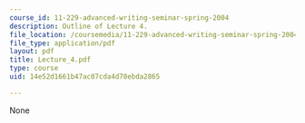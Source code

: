 ```yaml
---
course_id: 11-229-advanced-writing-seminar-spring-2004
description: Outline of Lecture 4.
file_location: /coursemedia/11-229-advanced-writing-seminar-spring-2004/14e52d1661b47ac07cda4d70ebda2865_Lecture_4.pdf
file_type: application/pdf
layout: pdf
title: Lecture_4.pdf
type: course
uid: 14e52d1661b47ac07cda4d70ebda2865

---
```

None